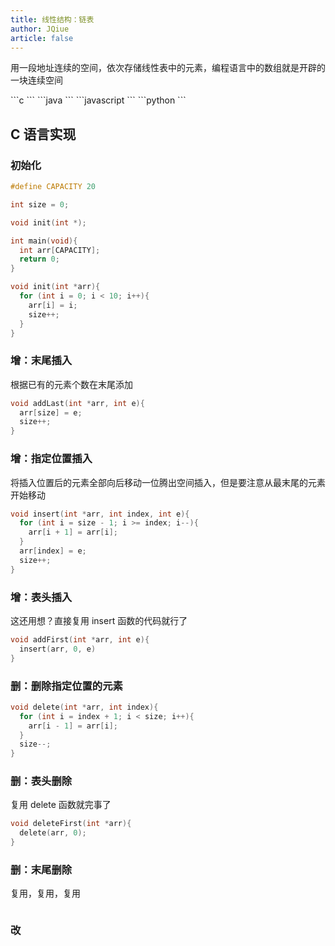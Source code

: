 ```yaml
---
title: 线性结构：链表
author: JQiue
article: false
---
```


用一段地址连续的空间，依次存储线性表中的元素，编程语言中的数组就是开辟的一块连续空间

<CodeGroup>

<CodeGroupItem title="C" active>
```c
```
</CodeGroupItem>

<CodeGroupItem title="java">
```java
```
</CodeGroupItem>

<CodeGroupItem title="javascript">
```javascript
```
</CodeGroupItem>

<CodeGroupItem title="python">
```python
```
</CodeGroupItem>

</CodeGroup>

## C 语言实现

### 初始化

```c
#define CAPACITY 20

int size = 0;

void init(int *);

int main(void){
  int arr[CAPACITY];
  return 0;
}

void init(int *arr){
  for (int i = 0; i < 10; i++){
    arr[i] = i;
    size++;
  }
}
```

### 增：末尾插入

根据已有的元素个数在末尾添加

```c
void addLast(int *arr, int e){
  arr[size] = e;
  size++;
}
```

### 增：指定位置插入

将插入位置后的元素全部向后移动一位腾出空间插入，但是要注意从最末尾的元素开始移动

```c
void insert(int *arr, int index, int e){
  for (int i = size - 1; i >= index; i--){
    arr[i + 1] = arr[i];
  }
  arr[index] = e;
  size++;
}
```

### 增：表头插入

这还用想？直接复用 insert 函数的代码就行了

```c
void addFirst(int *arr, int e){
  insert(arr, 0, e)
}
```

### 删：删除指定位置的元素

```c
void delete(int *arr, int index){
  for (int i = index + 1; i < size; i++){
    arr[i - 1] = arr[i];
  }
  size--;
}
```

### 删：表头删除

复用 delete 函数就完事了

```c
void deleteFirst(int *arr){
  delete(arr, 0);
}
```

### 删：末尾删除

复用，复用，复用

```c

```

### 改
